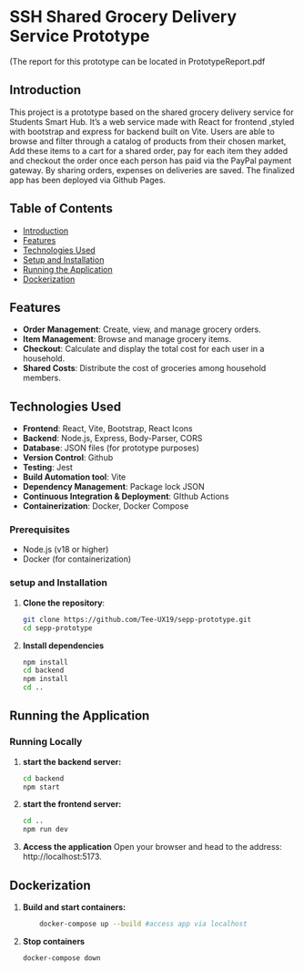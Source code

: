 # SSH Shared Grocery Delivery Service Prototype
(The report for this prototype can be located in PrototypeReport.pdf

## Introduction

This project is a prototype based on the shared grocery delivery service for Students Smart Hub. It’s a web service made with React for frontend ,styled with bootstrap and express for backend built on Vite. Users are able to browse and filter through a catalog of products from their chosen market, Add these items to a cart for a shared order, pay for each item they added and checkout the order once each person has paid via the PayPal payment gateway. By sharing orders, expenses on deliveries are saved. The finalized app has been deployed via Github Pages.

## Table of Contents

- [Introduction](#Introduction)
- [Features](#features)
- [Technologies Used](#technologies-used)
- [Setup and Installation](#setup-and-installation)
- [Running the Application](#running-the-application)
- [Dockerization](#dockerization)
<!-- - [Endpoints](#endpoints)
- [Contributing](#contributing)
- [License](#license) -->



## Features
- **Order Management**: Create, view, and manage grocery orders.
- **Item Management**: Browse and manage grocery items.
- **Checkout**: Calculate and display the total cost for each user in a household.
- **Shared Costs**: Distribute the cost of groceries among household members.

## Technologies Used

- **Frontend**: React, Vite, Bootstrap, React Icons
- **Backend**: Node.js, Express, Body-Parser, CORS
- **Database**: JSON files (for prototype purposes)
- **Version Control**: Github
- **Testing**: Jest
- **Build Automation tool**: Vite
- **Dependency Management**: Package lock JSON
- **Continuous Integration & Deployment**: GIthub Actions
- **Containerization**: Docker, Docker Compose

### Prerequisites

- Node.js (v18 or higher)
- Docker (for containerization)

### setup and Installation

1. **Clone the repository**:

   ```sh
   git clone https://github.com/Tee-UX19/sepp-prototype.git
   cd sepp-prototype

   ```

2. **Install dependencies**
    ``` sh
   npm install
   cd backend
   npm install
   cd ..
    ```
## Running the Application

### Running Locally

1.  **start the backend server:**
    ```sh
    cd backend
    npm start
    ```

2.  **start the frontend server:**
    ```sh
    cd ..
    npm run dev
    ```

3.  **Access the application**
    Open your browser and head to the address:
    http://localhost:5173.
    

## Dockerization


1.  **Build and start containers:**
    ```sh
        docker-compose up --build #access app via localhost
    ```

2.  **Stop containers**
    ```sh
    docker-compose down
    ```


